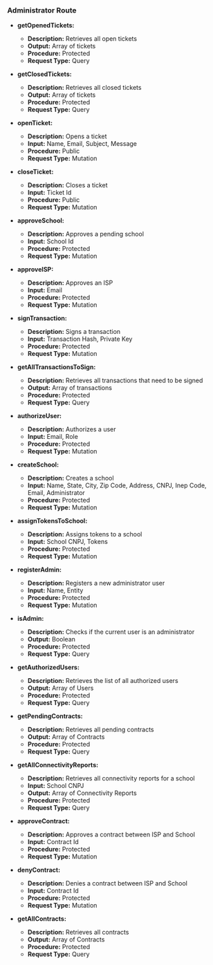 ### Administrator Route

- **getOpenedTickets:**
  - **Description:** Retrieves all open tickets
  - **Output:** Array of tickets
  - **Procedure:** Protected
  - **Request Type:** Query

- **getClosedTickets:**
  - **Description:** Retrieves all closed tickets
  - **Output:** Array of tickets
  - **Procedure:** Protected
  - **Request Type:** Query

- **openTicket:**
  - **Description:** Opens a ticket
  - **Input:** Name, Email, Subject, Message
  - **Procedure:** Public
  - **Request Type:** Mutation

- **closeTicket:**
  - **Description:** Closes a ticket
  - **Input:** Ticket Id
  - **Procedure:** Public
  - **Request Type:** Mutation

- **approveSchool:**
  - **Description:** Approves a pending school
  - **Input:** School Id
  - **Procedure:** Protected
  - **Request Type:** Mutation

- **approveISP:**
  - **Description:** Approves an ISP
  - **Input:** Email
  - **Procedure:** Protected
  - **Request Type:** Mutation

- **signTransaction:**
  - **Description:** Signs a transaction
  - **Input:** Transaction Hash, Private Key
  - **Procedure:** Protected
  - **Request Type:** Mutation

- **getAllTransactionsToSign:**
  - **Description:** Retrieves all transactions that need to be signed
  - **Output:** Array of transactions
  - **Procedure:** Protected
  - **Request Type:** Query

- **authorizeUser:**
  - **Description:** Authorizes a user
  - **Input:** Email, Role
  - **Procedure:** Protected
  - **Request Type:** Mutation

- **createSchool:**
  - **Description:** Creates a school
  - **Input:** Name, State, City, Zip Code, Address, CNPJ, Inep Code, Email, Administrator
  - **Procedure:** Protected
  - **Request Type:** Mutation

- **assignTokensToSchool:**
  - **Description:** Assigns tokens to a school
  - **Input:** School CNPJ, Tokens
  - **Procedure:** Protected
  - **Request Type:** Mutation

- **registerAdmin:**
  - **Description:** Registers a new administrator user
  - **Input:** Name, Entity
  - **Procedure:** Protected
  - **Request Type:** Mutation

- **isAdmin:**
  - **Description:** Checks if the current user is an administrator
  - **Output:** Boolean
  - **Procedure:** Protected
  - **Request Type:** Query

- **getAuthorizedUsers:**
  - **Description:** Retrieves the list of all authorized users
  - **Output:** Array of Users
  - **Procedure:** Protected
  - **Request Type:** Query

- **getPendingContracts:**
  - **Description:** Retrieves all pending contracts
  - **Output:** Array of Contracts
  - **Procedure:** Protected
  - **Request Type:** Query

- **getAllConnectivityReports:**
  - **Description:** Retrieves all connectivity reports for a school
  - **Input:** School CNPJ
  - **Output:** Array of Connectivity Reports
  - **Procedure:** Protected
  - **Request Type:** Query

- **approveContract:**
  - **Description:** Approves a contract between ISP and School
  - **Input:** Contract Id
  - **Procedure:** Protected
  - **Request Type:** Mutation

- **denyContract:**
  - **Description:** Denies a contract between ISP and School
  - **Input:** Contract Id
  - **Procedure:** Protected
  - **Request Type:** Mutation

- **getAllContracts:**
  - **Description:** Retrieves all contracts
  - **Output:** Array of Contracts
  - **Procedure:** Protected
  - **Request Type:** Query
